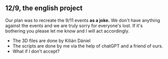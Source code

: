 ## 12/9, the english project
Our plan was to recreate the 9/11 events **as a joke.** We don't have anything against the events and we are truly sorry for everyone's lost. If it's bothering you please let me know and I will act accordingly.

- The 3D files are done by Kilián Dániel
- The scripts are done by me via the help of chatGPT and a friend of ours.
- What if I don't accept?
